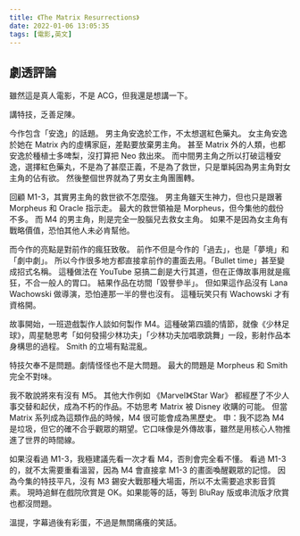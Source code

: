 ```yaml
---
title: 《The Matrix Resurrections》
date: 2022-01-06 13:05:35
tags: [電影,英文]
---
```

## 劇透評論

雖然這是真人電影，不是 ACG，但我還是想講一下。

講特技，乏善足陳。

今作包含「安逸」的話題。
男主角安逸於工作，不太想選紅色藥丸。
女主角安逸於她在 Matrix 內的虛構家庭，差點要放棄男主角。
甚至 Matrix 外的人類，也都安逸於種植士多啤梨，沒打算把 Neo 救出來。
而中間男主角之所以打破這種安逸，選擇紅色藥丸，不是為了甚麼正義，不是為了救世，只是單純因為男主角對女主角的佔有欲。
然後整個世界就為了男女主角團團轉。

回顧 M1-3，其實男主角的救世欲不怎麼強。
男主角雖天生神力，但也只是跟著 Morpheus 和 Oracle 指示走。
最大的救世領袖是 Morpheus，但今集他的戲份不多。
而 M4 的男主角，則是完全一股腦兒去救女主角。
如果不是因為女主角有戰略價值，恐怕其他人未必肯幫他。

而今作的亮點是對前作的瘋狂致敬。
前作不但是今作的「過去」，也是「夢境」和「劇中劇」。
所以今作很多地方都直接拿前作的畫面去用。「Bullet time」甚至變成招式名稱。
這種做法在 YouTube 惡搞二創是大行其道，但在正傳故事用就是瘋狂，不合一般人的胃口。
結果作品在坊間「毀譽參半」。
但如果這作品沒有 Lana Wachowski 做導演，恐怕連那一半的譽也沒有。
這種玩笑只有 Wachowski 才有資格開。

故事開始，一班遊戲製作人談如何製作 M4。這種破第四牆的情節，就像《少林足球》，周星馳思考「如何發揚少林功夫」「少林功夫加唱歌跳舞」一段，影射作品本身構思的過程。
Smith 的立場有點混亂。

特技欠奉不是問題。劇情怪怪也不是大問題。
最大的問題是 Morpheus 和 Smith 完全不對味。

我不敢說將來有沒有 M5。
其他大作例如 《Marvel》《Star War》 都經歷了不少人事交替和起伏，成為不朽的作品。不妨思考 Matrix 被 Disney 收購的可能。
但當 Matrix 系列成為這類作品的時候，M4 很可能會成為黑歷史。
申：我不認為 M4 是垃圾，但它的確不合乎觀眾的期望。它口味像是外傳故事，雖然是用核心人物推進了世界的時間線。

如果沒看過 M1-3，我極建議先看一次才看 M4，否則會完全看不懂。
看過 M1-3 的，就不太需要重看溫習，因為 M4 會直接拿 M1-3 的畫面喚醒觀眾的記憶。
因為今集的特技平凡，沒有 M3 錫安大戰那種大場面，所以不太需要追求影音質素。
現時追鮮在戲院欣賞是 OK。如果能等的話，等到 BluRay 版或串流版才欣賞也都沒問題。

溫提，字幕過後有彩蛋，不過是無關痛癢的笑話。
